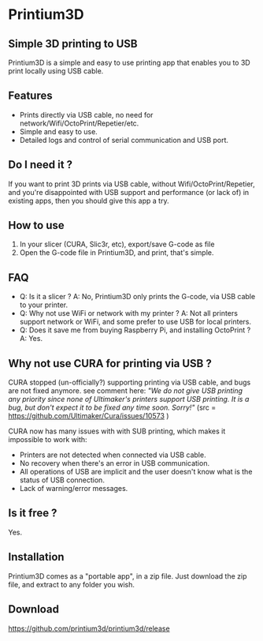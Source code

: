 # Printium3D

## Simple 3D printing to USB
Printium3D is a simple and easy to use printing app that enables you to 3D print locally using USB cable.

## Features
- Prints directly via USB cable, no need for network/Wifi/OctoPrint/Repetier/etc.
- Simple and easy to use.
- Detailed logs and control of serial communication and USB port.

## Do I need it ?
If you want to print 3D prints via USB cable, without Wifi/OctoPrint/Repetier,
and you're disappointed with USB support and performance (or lack of) in existing apps,
then you should give this app a try.

## How to use
1. In your slicer (CURA, Slic3r, etc), export/save G-code as file
2. Open the G-code file in Printium3D, and print, that's simple.

## FAQ
* Q: Is it a slicer ?
 A: No, Printium3D only prints the G-code, via USB cable to your printer.
* Q: Why not use WiFi or network with my printer ?
 A: Not all printers support network or WiFi, and some prefer to use USB for local printers.
* Q: Does it save me from buying Raspberry Pi, and installing OctoPrint ?
 A: Yes.

## Why not use CURA for printing via USB ?

CURA stopped (un-officially?) supporting printing via USB cable, and bugs are not fixed anymore.
see comment here:
*"We do not give USB printing any priority since none of Ultimaker's printers support USB printing. It is a bug, but
don't expect it to be fixed any time soon. Sorry!"*
(src = https://github.com/Ultimaker/Cura/issues/10573 )

CURA now has many issues with with SUB printing, which makes it impossible to work with:
* Printers are not detected when connected via USB cable.
* No recovery when there's an error in USB communication.
* All operations of USB are implicit and the user doesn't know what is the status of USB connection.
* Lack of warning/error messages.

## Is it free ?
Yes.

## Installation
Printium3D comes as a "portable app", in a zip file.
Just download the zip file, and extract to any folder you wish.

## Download
https://github.com/printium3d/printium3d/release
